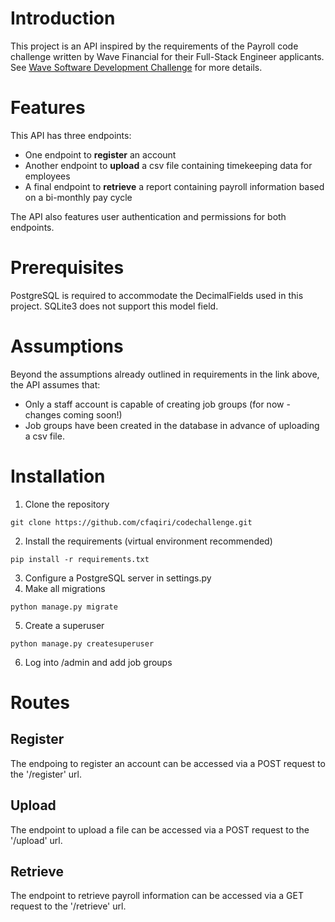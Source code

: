 # Introduction
This project is an API inspired by the requirements of the Payroll code challenge written by Wave Financial for their Full-Stack Engineer applicants. See [Wave Software Development Challenge](https://github.com/wvchallenges/se-challenge-payroll) for more details. 

# Features
This API has three endpoints:
- One endpoint to **register** an account
- Another endpoint to **upload** a csv file containing timekeeping data for employees
- A final endpoint to **retrieve** a report containing payroll information based on a bi-monthly pay cycle

The API also features user authentication and permissions for both endpoints. 

# Prerequisites
PostgreSQL is required to accommodate the DecimalFields used in this project. SQLite3 does not support this model field. 

# Assumptions
Beyond the assumptions already outlined in requirements in the link above, the API assumes that:
- Only a staff account is capable of creating job groups (for now - changes coming soon!)
- Job groups have been created in the database in advance of uploading a csv file. 

# Installation
1. Clone the repository
```
git clone https://github.com/cfaqiri/codechallenge.git
```
2. Install the requirements (virtual environment recommended)
```
pip install -r requirements.txt
```
3. Configure a PostgreSQL server in settings.py
4. Make all migrations
```
python manage.py migrate
```
5. Create a superuser
```
python manage.py createsuperuser
```
6. Log into /admin and add job groups

# Routes
## Register
The endpoing to register an account can be accessed via a POST request to the '/register' url.
## Upload 
The endpoint to upload a file can be accessed via a POST request to the '/upload' url.
## Retrieve
The endpoint to retrieve payroll information can be accessed via a GET request to the '/retrieve' url.



